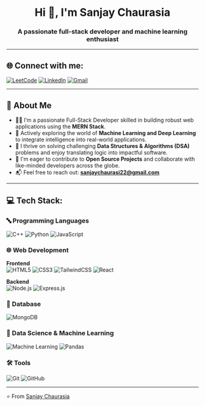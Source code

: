 <h1 align="center">Hi 👋, I'm Sanjay Chaurasia </h1>
<h3 align="center">A passionate full-stack developer and machine learning enthusiast</h3>

---

## 🌐 Connect with me:

[![LeetCode](https://img.shields.io/badge/LeetCode-FFA116?style=for-the-badge&logo=leetcode&logoColor=black)](https://leetcode.com/u/sanjaychaurasia04/)
[![LinkedIn](https://img.shields.io/badge/LinkedIn-0077B5?style=for-the-badge&logo=linkedin&logoColor=white)](https://www.linkedin.com/in/sanjay-chaurasia-822001256/)
[![Gmail](https://img.shields.io/badge/Gmail-D14836?style=for-the-badge&logo=gmail&logoColor=white)](mailto:sanjaychaurasi22@gmail.com)

---

## 🚀 About Me

- 👨‍💻 I’m a passionate Full-Stack Developer skilled in building robust web applications using the **MERN Stack**.
- 🤖 Actively exploring the world of **Machine Learning and Deep Learning** to integrate intelligence into real-world applications.
- 🧩 I thrive on solving challenging **Data Structures & Algorithms (DSA)** problems and enjoy translating logic into impactful software.
- 🤝 I'm eager to contribute to **Open Source Projects** and collaborate with like-minded developers across the globe.
- 📬 Feel free to reach out: **sanjaychaurasi22@gmail.com**


---

## 💻 Tech Stack:

### 🔤 Programming Languages
![C++](https://img.shields.io/badge/C++-00599C?style=for-the-badge&logo=c%2B%2B&logoColor=white)
![Python](https://img.shields.io/badge/Python-3776AB?style=for-the-badge&logo=python&logoColor=white)
![JavaScript](https://img.shields.io/badge/JavaScript-F7DF1E?style=for-the-badge&logo=javascript&logoColor=black)

### 🌐 Web Development

**Frontend**  
![HTML5](https://img.shields.io/badge/HTML5-E34F26?style=for-the-badge&logo=html5&logoColor=white)
![CSS3](https://img.shields.io/badge/CSS3-1572B6?style=for-the-badge&logo=css3&logoColor=white)
![TailwindCSS](https://img.shields.io/badge/TailwindCSS-06B6D4?style=for-the-badge&logo=tailwindcss&logoColor=white)
![React](https://img.shields.io/badge/React-20232A?style=for-the-badge&logo=react&logoColor=61DAFB)

**Backend**  
![Node.js](https://img.shields.io/badge/Node.js-339933?style=for-the-badge&logo=node.js&logoColor=white)
![Express.js](https://img.shields.io/badge/Express.js-000000?style=for-the-badge&logo=express&logoColor=white)

### 💾 Database
![MongoDB](https://img.shields.io/badge/MongoDB-47A248?style=for-the-badge&logo=mongodb&logoColor=white)

### 🤖 Data Science & Machine Learning
![Machine Learning](https://img.shields.io/badge/Machine%20Learning-00C7B7?style=for-the-badge&logo=openai&logoColor=white)
![Pandas](https://img.shields.io/badge/Pandas-150458?style=for-the-badge&logo=pandas&logoColor=white)

### 🛠️ Tools
![Git](https://img.shields.io/badge/Git-F05032?style=for-the-badge&logo=git&logoColor=white)
![GitHub](https://img.shields.io/badge/GitHub-181717?style=for-the-badge&logo=github&logoColor=white)

---


⭐️ From [Sanjay Chaurasia ](https://github.com/Sanjaychaurasia04/Sanjaychaurasia04)

